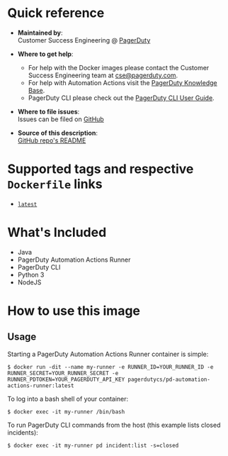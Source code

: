 # Quick reference

-	**Maintained by**:  
	Customer Success Engineering @ [PagerDuty](https://www.pagerduty.com/)

-	**Where to get help**:  
	- For help with the Docker images please contact the Customer Success Engineering team at <cse@pagerduty.com>.
	- For help with Automation Actions visit the [PagerDuty Knowledge Base](https://support.pagerduty.com/docs/automation-actions).
	- PagerDuty CLI please check out the [PagerDuty CLI User Guide](https://github.com/martindstone/pagerduty-cli/wiki/PagerDuty-CLI-User-Guide).

-	**Where to file issues**:  
	Issues can be filed on [GitHub](https://github.com/pagerduty-cse/pd-automation-actions-runner/issues)

-	**Source of this description**:  
	[GitHub repo's README](https://github.com/pagerduty-cse/pd-automation-actions-runner/blob/main/README.md)

# Supported tags and respective `Dockerfile` links

-   [`latest`](https://github.com/pagerduty-cse/pd-automation-actions-runner/blob/main/Dockerfile)

# What's Included

- Java
- PagerDuty Automation Actions Runner
- PagerDuty CLI
- Python 3
- NodeJS

# How to use this image

## Usage

Starting a PagerDuty Automation Actions Runner container is simple:
```
$ docker run -dit --name my-runner -e RUNNER_ID=YOUR_RUNNER_ID -e RUNNER_SECRET=YOUR_RUNNER_SECRET -e RUNNER_PDTOKEN=YOUR_PAGERDUTY_API_KEY pagerdutycs/pd-automation-actions-runner:latest
```

To log into a bash shell of your container:
```
$ docker exec -it my-runner /bin/bash
```

To run PagerDuty CLI commands from the host (this example lists closed incidents):
```
$ docker exec -it my-runner pd incident:list -s=closed
```
